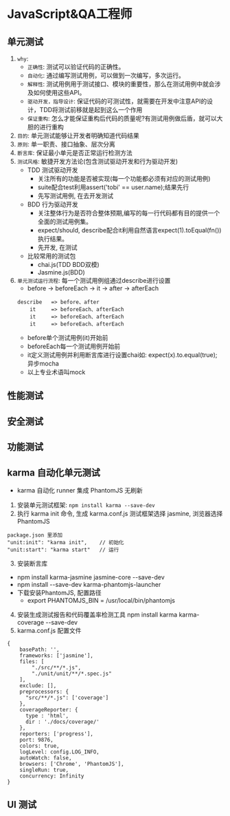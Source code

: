# JavaScript&QA工程师

## 单元测试
1. `why`:
    * `正确性`: 测试可以验证代码的正确性。
    * `自动化`: 通过编写测试用例，可以做到一次编写，多次运行。
    * `解释性`: 测试用例用于测试接口、模块的重要性，那么在测试用例中就会涉及如何使用这些API。
    * `驱动开发，指导设计`: 保证代码的可测试性，就需要在开发中注意API的设计，TDD将测试前移就是起到这么一个作用
    * `保证重构`: 怎么才能保证重构后代码的质量呢?有测试用例做后盾，就可以大胆的进行重构
2. `目的`: 单元测试能够让开发者明确知道代码结果
3. `原则`: 单一职责、接口抽象、层次分离
4. `断言库`: 保证最小单元是否正常运行检测方法
5. `测试风格`: 敏捷开发方法论(包含测试驱动开发和行为驱动开发)
    * TDD 测试驱动开发
        * 关注所有的功能是否被实现(每一个功能都必须有对应的测试用例)
        * suite配合test利用assert('tobi' == user.name);结果先行
        * 先写测试用例, 在去开发测试
    * BDD 行为驱动开发
        * 关注整体行为是否符合整体预期,编写的每一行代码都有目的提供一个全面的测试用例集。
        * expect/should, describe配合it利用自然语言expect(1).toEqual(fn())执行结果。
        * 先开发, 在测试
    * 比较常用的测试包
        * chai.js(TDD BDD双模) 
        * Jasmine.js(BDD)
6. `单元测试运行流程`: 每一个测试用例组通过describe进行设置
    * before -> beforeEach -> it -> after -> afterEach
    ```
    describe   => before、after
        it     => beforeEach、afterEach
        it     => beforeEach、afterEach
        it     => beforeEach、afterEach
    ```
    * before单个测试用例(it)开始前
    * beforeEach每一个测试用例开始前
    * it定义测试用例并利用断言库进行设置chai如: expect(x).to.equal(true); 异步mocha
    * 以上专业术语叫mock
## 性能测试
## 安全测试
## 功能测试

## karma 自动化单元测试
* karma 自动化 runner 集成 PhantomJS 无刷新
1. 安装单元测试框架: `npm install karma --save-dev`
2. 执行 karma init 命令, 生成 karma.conf.js 测试框架选择 jasmine, 浏览器选择PhantomJS
```
package.json 里添加
"unit:init": "karma init",    // 初始化
"unit:start": "karma start"   // 运行
```
3. 安装断言库
* npm install karma-jasmine jasmine-core --save-dev
* npm install --save-dev karma-phantomjs-launcher
* 下载安装PhantomJS, 配置路径
    * export PHANTOMJS_BIN = /usr/local/bin/phantomjs
4. 安装生成测试报告和代码覆盖率检测工具
npm install karma karma-coverage --save-dev
5. karma.conf.js 配置文件
```
{
    basePath: '',
    frameworks: ['jasmine'],
    files: [
        "./src/**/*.js",
        "./unit/unit/**/*.spec.js"
    ], 
    exclude: [],
    preprocessors: {
      "src/**/*.js": ['coverage']
    },
    coverageReporter: {
      type : 'html',
      dir : './docs/coverage/'
    },
    reporters: ['progress'],
    port: 9876,
    colors: true,
    logLevel: config.LOG_INFO,
    autoWatch: false,
    browsers: ['Chrome', 'PhantomJS'],
    singleRun: true,
    concurrency: Infinity
}
```


## UI 测试



